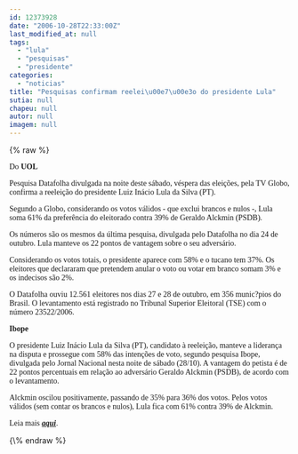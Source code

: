 ```yaml
---
id: 12373928
date: "2006-10-28T22:33:00Z"
last_modified_at: null
tags:
  - "lula"
  - "pesquisas"
  - "presidente"
categories:
  - "noticias"
title: "Pesquisas confirmam reelei\u00e7\u00e3o do presidente Lula"
sutia: null
chapeu: null
autor: null
imagem: null
---
```

{\% raw %}
<p><P><FONT face=Verdana>Do <STRONG>UOL</STRONG></FONT></P></p>
<p><P><FONT face=Verdana>Pesquisa Datafolha divulgada na noite deste sábado, véspera das eleições, pela TV Globo, confirma a reeleição do presidente Luiz Inácio Lula da Silva (PT).</FONT></P></p>
<p><P><FONT face=Verdana>Segundo a Globo, considerando os votos válidos - que exclui brancos e nulos -, Lula soma 61% da preferência do eleitorado contra 39% de Geraldo Alckmin (PSDB).</FONT></P></p>
<p><P><FONT face=Verdana>Os números são os mesmos da última pesquisa, divulgada pelo Datafolha no dia 24 de outubro. Lula manteve os 22 pontos de vantagem sobre o seu adversário. </FONT></P></p>
<p><P><FONT face=Verdana>Considerando os votos totais, o presidente aparece com 58% e o tucano tem 37%. Os eleitores que declararam que pretendem anular o voto ou votar em branco somam 3% e os indecisos são 2%.</FONT></P></p>
<p><P><FONT face=Verdana>O Datafolha ouviu 12.561 eleitores nos dias 27 e 28 de outubro, em 356 munic?pios do Brasil. O levantamento está registrado no Tribunal Superior Eleitoral (TSE) com o número 23522/2006.</FONT></P></p>
<p><P><FONT face=Verdana><STRONG>Ibope</STRONG></FONT></P></p>
<p><P><FONT face=Verdana>O presidente Luiz Inácio Lula da Silva (PT), candidato à reeleição, manteve a liderança na disputa e prossegue com 58% das intenções de voto, segundo pesquisa Ibope, divulgada pelo Jornal Nacional nesta noite de sábado (28/10). A vantagem do petista é de 22 pontos percentuais em relação ao adversário Geraldo Alckmin (PSDB), de acordo com o levantamento. </FONT></P></p>
<p><P><FONT face=Verdana>Alckmin oscilou positivamente, passando de 35% para 36% dos votos. Pelos votos válidos (sem contar os brancos e nulos), Lula fica com 61% contra 39% de Alckmin.</FONT></P></p>
<p><P><FONT face=Verdana>Leia mais <STRONG><EM><A href=\"https://eleicoes.uol.com.br/2006/campanha/ultnot/2006/10/28/ult3750u1997.jhtm\" target=_blank>aqui</A></EM></STRONG>.</FONT></P> </p>
{\% endraw %}